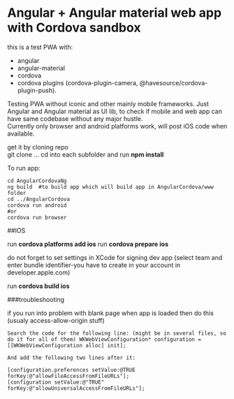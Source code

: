 # Angular + Angular material web app with Cordova sandbox    
this is a test PWA with:
 - angular
 - angular-material
 - cordova
 - cordova plugins (cordova-plugin-camera, @havesource/cordova-plugin-push).    
 
Testing PWA without iconic and other mainly mobile frameworks. Just Angular and Angular material as UI lib, to check if mobile and web app can have same codebase without any major hustle.   
Currently only browser and android platforms work, will post iOS code when available.

get it by cloning repo   
git clone ...
cd into each subfolder and run **npm install**   

To run app:
```
cd AngularCordovaNg 
ng build  #to build app which will build app in AngularCordova/www folder 
cd ../AngularCordova
cordova run android 
#or
cordova run browser 
```

##IOS

run **cordova platforms add ios**
run **cordova prepare ios**

do not forget to set settings in XCode for signing dev app (select team and enter bundle identifier-you have to create in your account  in developer.apple.com)    
  
run **cordova build ios**

###troubleshooting 

if you run into problem with blank page when app is loaded then do this (usualy access-allow-origin stuff)   

```
Search the code for the following line: (might be in several files, so do it for all of them) WKWebViewConfiguration* configuration = [[WKWebViewConfiguration alloc] init];

And add the following two lines after it:

[configuration.preferences setValue:@TRUE forKey:@"allowFileAccessFromFileURLs"];
[configuration setValue:@"TRUE" forKey:@"allowUniversalAccessFromFileURLs"];
```


